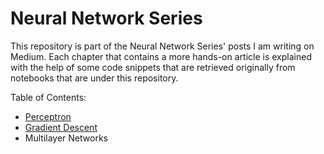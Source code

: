 # Neural Network Series

This repository is part of the Neural Network Series' posts I am writing on Medium. Each chapter that contains a more hands-on article is explained with the help of some code snippets that are retrieved originally from notebooks that are under this repository.

Table of Contents:

- [Perceptron](https://github.com/adrianovinhas/neural_networks_series/blob/master/perceptron.ipynb)
- [Gradient Descent](https://github.com/adrianovinhas/neural_networks_series/blob/master/gradient_descent.ipynb)
- Multilayer Networks
